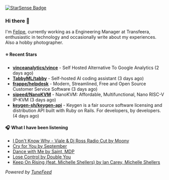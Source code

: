 <a href="https://starsense.app/developer-types" target="_blank"><img src="https://starsense.app/api/badge/?user=valtlfelipe" alt="StarSense Badge"></a>

### Hi there 👋

I'm [Felipe](https://felipevm.com), currently working as a Engineering Manager at Transfeera, enthusiastic in technology and occasionally write about my experiences. Also a hobby photographer.

#### ⭐ Recent Stars
- **[vinceanalytics/vince](https://github.com/vinceanalytics/vince)** - Self Hosted Alternative To Google Analytics (2 days ago)
- **[TabbyML/tabby](https://github.com/TabbyML/tabby)** - Self-hosted AI coding assistant (3 days ago)
- **[frappe/helpdesk](https://github.com/frappe/helpdesk)** - Modern, Streamlined, Free and Open Source Customer Service Software (3 days ago)
- **[sipeed/NanoKVM](https://github.com/sipeed/NanoKVM)** - NanoKVM: Affordable, Multifunctional, Nano RISC-V IP-KVM (3 days ago)
- **[keygen-sh/keygen-api](https://github.com/keygen-sh/keygen-api)** - Keygen is a fair source software licensing and distribution API built with Ruby on Rails. For developers, by developers. (4 days ago)

#### 🎧 What I have been listening
- [I Don&#39;t Know Why - Viale &amp; Dj Ross Radio Cut by Moony](https://open.spotify.com/track/2wGjwatu3E4gkw2H6ZVTHA)
- [Cry for You by September](https://open.spotify.com/track/1mvZErZBp7WZT3HfGBykao)
- [Dance with Me by Saint, MDP](https://open.spotify.com/track/1E7ZNYv3QN2WB1rPWjSWiv)
- [Lose Control by Double You](https://open.spotify.com/track/4KoWdGiifw8FjMiFg8mWiD)
- [Keep On Rising (feat. Michelle Shellers) by Ian Carey, Michelle Shellers](https://open.spotify.com/track/3D8mVCWw5xXZSh6kB0ZtWQ)

_Powered by [TuneFeed](https://tunefeed.app?ref=github.com)_


